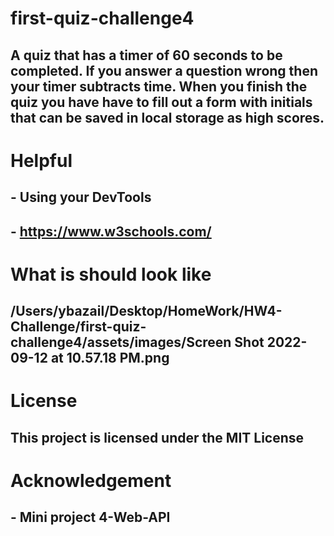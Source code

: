 # first-quiz-challenge4
## A quiz that has a timer of 60 seconds to be completed. If you answer a question wrong then your timer subtracts time. When you finish the quiz you have have to fill out a form with initials that can be saved in local storage as high scores.

# Helpful
## - Using your DevTools
## - https://www.w3schools.com/

# What is should look like
## /Users/ybazail/Desktop/HomeWork/HW4-Challenge/first-quiz-challenge4/assets/images/Screen Shot 2022-09-12 at 10.57.18 PM.png

# License
## This project is licensed under the MIT License 

# Acknowledgement
## - Mini project 4-Web-API 



